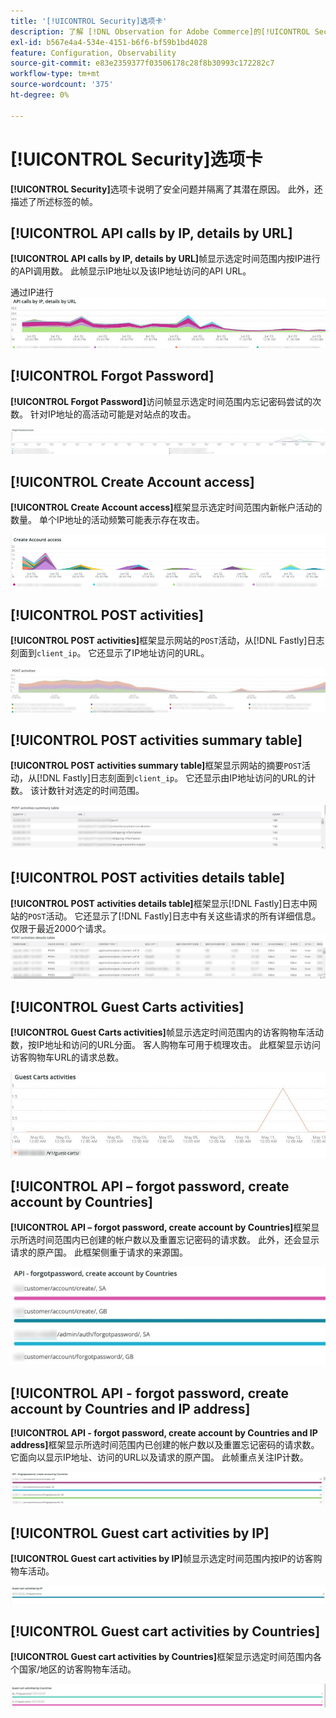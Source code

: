 ```yaml
---
title: '[!UICONTROL Security]选项卡'
description: 了解 [!DNL Observation for Adobe Commerce]的[!UICONTROL Security]选项卡。
exl-id: b567e4a4-534e-4151-b6f6-bf59b1bd4028
feature: Configuration, Observability
source-git-commit: e83e2359377f03506178c28f8b30993c172282c7
workflow-type: tm+mt
source-wordcount: '375'
ht-degree: 0%

---
```


# [!UICONTROL Security]选项卡

**[!UICONTROL Security]**&#x200B;选项卡说明了安全问题并隔离了其潜在原因。 此外，还描述了所述标签的帧。

## [!UICONTROL API calls by IP, details by URL]

**[!UICONTROL API calls by IP, details by URL]**&#x200B;帧显示选定时间范围内按IP进行的API调用数。 此帧显示IP地址以及该IP地址访问的API URL。

通过IP进行![API调用](../../assets/tools/observation-for-adobe-commerce/calls-by-ip.jpg)

## [!UICONTROL Forgot Password]

**[!UICONTROL Forgot Password]**&#x200B;访问帧显示选定时间范围内忘记密码尝试的次数。 针对IP地址的高活动可能是对站点的攻击。

![忘记密码](../../assets/tools/observation-for-adobe-commerce/forgot-password.jpg)

## [!UICONTROL Create Account access]

**[!UICONTROL Create Account access]**&#x200B;框架显示选定时间范围内新帐户活动的数量。 单个IP地址的活动频繁可能表示存在攻击。

![create-account-access](../../assets/tools/observation-for-adobe-commerce/create-account-access.png)

## [!UICONTROL POST activities]

**[!UICONTROL POST activities]**&#x200B;框架显示网站的`POST`活动，从[!DNL Fastly]日志刻面到`client_ip`。 它还显示了IP地址访问的URL。

![POST活动](../../assets/tools/observation-for-adobe-commerce/POST-activities.jpg)

## [!UICONTROL POST activities summary table]

**[!UICONTROL POST activities summary table]**&#x200B;框架显示网站的摘要`POST`活动，从[!DNL Fastly]日志刻面到`client_ip`。 它还显示由IP地址访问的URL的计数。 该计数针对选定的时间范围。

![POST — 活动 — 摘要](../../assets/tools/observation-for-adobe-commerce/POST-activities-summary.jpg)

## [!UICONTROL POST activities details table]

**[!UICONTROL POST activities details table]**&#x200B;框架显示[!DNL Fastly]日志中网站的`POST`活动。 它还显示了[!DNL Fastly]日志中有关这些请求的所有详细信息。 仅限于最近2000个请求。
![POST — 活动 — 详细信息](../../assets/tools/observation-for-adobe-commerce/POST-activities-details.jpg)

## [!UICONTROL Guest Carts activities]

**[!UICONTROL Guest Carts activities]**&#x200B;帧显示选定时间范围内的访客购物车活动数，按IP地址和访问的URL分面。 客人购物车可用于梳理攻击。 此框架显示访问访客购物车URL的请求总数。

![来宾购物车活动](../../assets/tools/observation-for-adobe-commerce/guest-carts-activities.jpg)

## [!UICONTROL API – forgot password, create account by Countries]

**[!UICONTROL API – forgot password, create account by Countries]**&#x200B;框架显示所选时间范围内已创建的帐户数以及重置忘记密码的请求数。 此外，还会显示请求的原产国。 此框架侧重于请求的来源国。

![api-forgot-countries](../../assets/tools/observation-for-adobe-commerce/api-forgot-countries.jpg)

## [!UICONTROL API - forgot password, create account by Countries and IP address]

**[!UICONTROL API - forgot password, create account by Countries and IP address]**&#x200B;框架显示所选时间范围内已创建的帐户数以及重置忘记密码的请求数。 它面向以显示IP地址、访问的URL以及请求的原产国。 此帧重点关注IP计数。

![api-forgot-countries-ip](../../assets/tools/observation-for-adobe-commerce/api-forgot-countries-ip.png)

## [!UICONTROL Guest cart activities by IP]

**[!UICONTROL Guest cart activities by IP]**&#x200B;帧显示选定时间范围内按IP的访客购物车活动。

![guest-cart-ip](../../assets/tools/observation-for-adobe-commerce/guest-cart-ip.png)

## [!UICONTROL Guest cart activities by Countries]

**[!UICONTROL Guest cart activities by Countries]**&#x200B;框架显示选定时间范围内各个国家/地区的访客购物车活动。

![guest-cart-country](../../assets/tools/observation-for-adobe-commerce/guest-cart-country.png)
